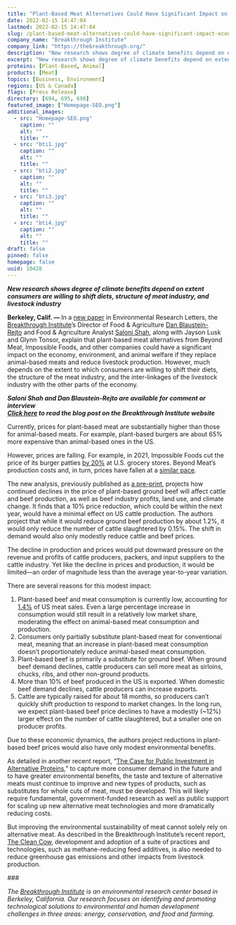 ```yaml
---
title: "Plant-Based Meat Alternatives Could Have Significant Impact on the Economy, Environment, and Animal Welfare"
date: 2022-02-15 14:47:04
lastmod: 2022-02-15 14:47:04
slug: /plant-based-meat-alternatives-could-have-significant-impact-economy-environment-and-animal
company_name: "Breakthrough Institute"
company_link: "https://thebreakthrough.org/"
description: "New research shows degree of climate benefits depend on extent consumers are willing to shift diets, structure of meat industry, and livestock industry"
excerpt: "New research shows degree of climate benefits depend on extent consumers are willing to shift diets, structure of meat industry, and livestock industry"
proteins: [Plant-Based, Animal]
products: [Meat]
topics: [Business, Environment]
regions: [US & Canada]
flags: [Press Release]
directory: [694, 695, 698]
featured_image: ["Homepage-SEO.png"]
additional_images:
  - src: "Homepage-SEO.png"
    caption: ""
    alt: ""
    title: ""
  - src: "bti1.jpg"
    caption: ""
    alt: ""
    title: ""
  - src: "bti2.jpg"
    caption: ""
    alt: ""
    title: ""
  - src: "bti3.jpg"
    caption: ""
    alt: ""
    title: ""
  - src: "bti4.jpg"
    caption: ""
    alt: ""
    title: ""
draft: false
pinned: false
homepage: false
uuid: 10428
---
```

<p><em><strong>New research shows degree of climate benefits depend on extent consumers are willing to shift diets, structure of meat industry, and livestock industry</strong></em></p>
<p><strong>Berkeley, Calif. — </strong>In a <a href="http://link.mediaoutreach.meltwater.com/ls/click?upn=bSe1594W74wplpYONaT-2B6J-2Biq7JSNCsNMEYip1aDhhj42wMuE34Yri04WpbTcH0j-2BdBVxYK3VQbPDzneknI2yvEMiTZw79FL2wO8zK4wsP4-3DTznc_9K0UiPsDyCOyTfmOIa4lZwEbPjQWPdGnMn-2BDC77rhq8gr2IBHayEOctxVY2zwmfqbB-2FTCMHi-2FB5O7jxNx2mOMjlWjYe39WF7usj9jBbEznB2BH38sk09GCOaW-2F9Kcylw0tpzg4uFAdvblkGeAi-2F2j9tttdATOfnaOMlcFCwf1Q7KiH2m4WzsJYamDtbLH79ufsARw0meSYWPVf1wwTQxiDvKKCbXY4ws0wNM2QX00dS16B6LwZksFs-2BJYRfkMdp030rC2Y-2F3SJfJZWrjlBSzLCWg3jY8MtgWP-2Bjrn6-2BxzcJm9sVsopF-2B7z8fd-2B-2BZoBUM-2B-2FUlvg7clHoLq8KMPOcKRUv9oSLz0-2BSZL7QVuEN94ivMbFVlGlzQBeVCCklj83CmuuHNYPzoSqrw0DJXLUePpw-3D-3D">new paper</a> in Environmental Research Letters, the <a href="http://link.mediaoutreach.meltwater.com/ls/click?upn=43DbkgH2Oo4CxVP48pnt13QI4f-2FlpZEr-2BGAVVK1RT8Z6hcNQof-2F1GjsNpMtQhz1k3ZCZ_9K0UiPsDyCOyTfmOIa4lZwEbPjQWPdGnMn-2BDC77rhq8gr2IBHayEOctxVY2zwmfqbB-2FTCMHi-2FB5O7jxNx2mOMjlWjYe39WF7usj9jBbEznB2BH38sk09GCOaW-2F9Kcylw0tpzg4uFAdvblkGeAi-2F2j9tttdATOfnaOMlcFCwf1Q7KiH2m4WzsJYamDtbLH79ufsARw0meSYWPVf1wwTQxiDvKKCbXY4ws0wNM2QX00dSgvbKPOihWmxlmZ-2BHn5ZSkSN-2BfM21AlSu3kZ135NsZFMxxA2Z6LkN-2BISNZmVrMRm4MVIFH6fASrK5-2FX0hs0lG-2BSyK1hltdpDZkyZlO5PR-2FJK-2FAyr97Rw9PkGn7d7okVL5JVw-2BNlXe9OtP7TuFU9FWUN6urDXrmGj5cb77gylSobA-3D-3D">Breakthrough Institute</a>’s Director of Food & Agriculture <a href="http://link.mediaoutreach.meltwater.com/ls/click?upn=bSe1594W74wplpYONaT-2B6FbZujzKnehUr0brmLcf5S1-2BwV7Jlbym94Be0ICCAzAa41mrnexjLjha10U67f03Hg-3D-3D6fX2_9K0UiPsDyCOyTfmOIa4lZwEbPjQWPdGnMn-2BDC77rhq8gr2IBHayEOctxVY2zwmfqbB-2FTCMHi-2FB5O7jxNx2mOMjlWjYe39WF7usj9jBbEznB2BH38sk09GCOaW-2F9Kcylw0tpzg4uFAdvblkGeAi-2F2j9tttdATOfnaOMlcFCwf1Q7KiH2m4WzsJYamDtbLH79ufsARw0meSYWPVf1wwTQxiDvKKCbXY4ws0wNM2QX00dTSPtqxmsG7NSqcucDej3pZiGSQQ9Sh113-2BFmOlL6KtZM3HMGwkPHtwsg06ePTUcgL6-2FTAx82hfYi41NU0C6MdTxXrAFjMoVUO0i78OvGMfVXjzRcp7-2FtMcRFwVnxl5hR6s7zFlUQK5S7oJum0WJMf0fuJE3g3Y7E4pVEZOrHrP2Q-3D-3D">Dan Blaustein-Rejto</a> and Food & Agriculture Analyst <a href="http://link.mediaoutreach.meltwater.com/ls/click?upn=bSe1594W74wplpYONaT-2B6FbZujzKnehUr0brmLcf5S1flSij-2BKntryKWncgP8KXR8HbWQWcOvYkbxCKPlpRSUA-3D-3Dqtcz_9K0UiPsDyCOyTfmOIa4lZwEbPjQWPdGnMn-2BDC77rhq8gr2IBHayEOctxVY2zwmfqbB-2FTCMHi-2FB5O7jxNx2mOMjlWjYe39WF7usj9jBbEznB2BH38sk09GCOaW-2F9Kcylw0tpzg4uFAdvblkGeAi-2F2j9tttdATOfnaOMlcFCwf1Q7KiH2m4WzsJYamDtbLH79ufsARw0meSYWPVf1wwTQxiDvKKCbXY4ws0wNM2QX00dRerIR-2FoLHGkHfpzWtEFWb0o0fOCIwG087YJNeOCRSKN4xc0EMVkFEDaYF4Ef-2B8bXzR9kMcadbbdGuMf1KwhXessNdVfgeg85FvT3xu-2Bbtzpk-2Fz94FMd1ZruuQT3Tlj53rEncsq0eHB7nJOgme-2BKNsjuqx-2FMFqPFJ40OhIUqkZh9g-3D-3D">Saloni Shah</a>, along with Jayson Lusk and Glynn Tonsor, explain that plant-based meat alternatives from Beyond Meat, Impossible Foods, and other companies could have a significant impact on the economy, environment, and animal welfare if they replace animal-based meats and reduce livestock production. However, much depends on the extent to which consumers are willing to shift their diets, the structure of the meat industry, and the inter-linkages of the livestock industry with the other parts of the economy.</p>
<p><strong><em>Saloni Shah and Dan Blaustein-Rejto are available for comment or interview</em></strong><br />
<strong><em><a href="http://link.mediaoutreach.meltwater.com/ls/click?upn=bSe1594W74wplpYONaT-2B6FbZujzKnehUr0brmLcf5S0lj5XdUb8OWGfLA6vxqGMNoUcgYxK9SRul2NUItWW9debiBsPbtVUoU0Tu6r-2FgA6dcnMeyuYrBWf7XPTwSoEAqWtNAu8z1QV7VGllm-2B14JYA-3D-3Dd482_9K0UiPsDyCOyTfmOIa4lZwEbPjQWPdGnMn-2BDC77rhq8gr2IBHayEOctxVY2zwmfqbB-2FTCMHi-2FB5O7jxNx2mOMjlWjYe39WF7usj9jBbEznB2BH38sk09GCOaW-2F9Kcylw0tpzg4uFAdvblkGeAi-2F2j9tttdATOfnaOMlcFCwf1Q7KiH2m4WzsJYamDtbLH79ufsARw0meSYWPVf1wwTQxiDvKKCbXY4ws0wNM2QX00dQ52F0HttZKZI9aCAGLPrGic43heBZfiZM-2FVlS8ZAhDQli2C-2FxMulELnOavE-2BTPQlSMqjETCpi4zJ4CyW-2BDHNSw9xUMHTm7rI4N5REY7sgpYL9mJACJdxsKR-2BxRUgoI0Ae1CCVI80ZqbRv21prG1ZgEwCW0LI0X4c-2BOE4dUx4Ixkw-3D-3D">Click here</a> to read the blog post on the Breakthrough Institute website</em></strong></p>
<p>Currently, prices for plant-based meat are substantially higher than those for animal-based meats. For example, plant-based burgers are about 65% more expensive than animal-based ones in the US.</p>
<p>However, prices are falling. For example, in 2021, Impossible Foods cut the price of its burger patties <a href="http://link.mediaoutreach.meltwater.com/ls/click?upn=bSe1594W74wplpYONaT-2B6FNmJyTemxvuLHMn3tgz1ESRaEgTMf-2BNed1TT87P6PS2mVEJb1q1TCm7VTIMtprMWw-3D-3DXaFE_9K0UiPsDyCOyTfmOIa4lZwEbPjQWPdGnMn-2BDC77rhq8gr2IBHayEOctxVY2zwmfqbB-2FTCMHi-2FB5O7jxNx2mOMjlWjYe39WF7usj9jBbEznB2BH38sk09GCOaW-2F9Kcylw0tpzg4uFAdvblkGeAi-2F2j9tttdATOfnaOMlcFCwf1Q7KiH2m4WzsJYamDtbLH79ufsARw0meSYWPVf1wwTQxiDvKKCbXY4ws0wNM2QX00dRz4xpB6E9t3k-2FnCljCpvA7l8exg4qBN8N3Nlf33Lh2tzWPx1jLtNOz-2BsEuHKfB8iFBQPAvmAkz90m-2Bs969x-2BxtbxjtsENT4LVLmjBvnu-2BvNRe2wrXvR8MVL3GEKoHy-2BHWvVZqqdAI9s10X3O4QpOrtIy1yl8lyiRbijvc18y0ALw-3D-3D">by 20%</a> at U.S. grocery stores. Beyond Meat’s production costs and, in turn, prices have fallen at a <a href="http://link.mediaoutreach.meltwater.com/ls/click?upn=bSe1594W74wplpYONaT-2B6K27WoR2cLaIWeBbv-2FjH2zczbLssM6Z5F9HYF9CBkaWZBd4VLjdKBPgTvwz6wE1w5T7FjclaV0XQLffZayz5lMQlnxXghq0gyR-2FOdWRcA60TlYgoj77od0enSX-2BGYiqjKA-3D-3Dm3AN_9K0UiPsDyCOyTfmOIa4lZwEbPjQWPdGnMn-2BDC77rhq8gr2IBHayEOctxVY2zwmfqbB-2FTCMHi-2FB5O7jxNx2mOMjlWjYe39WF7usj9jBbEznB2BH38sk09GCOaW-2F9Kcylw0tpzg4uFAdvblkGeAi-2F2j9tttdATOfnaOMlcFCwf1Q7KiH2m4WzsJYamDtbLH79ufsARw0meSYWPVf1wwTQxiDvKKCbXY4ws0wNM2QX00dRjtW3cI2PBSf-2FqhFtB5Xda2cVkA2Bqyf386x-2BWzdnSS1Z2-2FQbD58aUSnsCCZ0CNBqrLvPUclNUb6KTxq6a0rJdAvE1pKYydlraCDapoe3kNXLre4yZO3tAvtJ28m9YV6QVDus3bEEXF1CuvIteM7k3C0W9-2FSWfIYxziBWV3lsJqA-3D-3D">similar pace</a>.</p>
<p>The new analysis, previously published as <a href="http://link.mediaoutreach.meltwater.com/ls/click?upn=bSe1594W74wplpYONaT-2B6I-2FaI41WZEFVMwnC-2F5Ex8AWMd3IYLz8JIkEQpaqbiAchH56LH2EbdW78MBy9XZTptTlAOWxANmDKjKMhX6W8gDY-3DgO_A_9K0UiPsDyCOyTfmOIa4lZwEbPjQWPdGnMn-2BDC77rhq8gr2IBHayEOctxVY2zwmfqbB-2FTCMHi-2FB5O7jxNx2mOMjlWjYe39WF7usj9jBbEznB2BH38sk09GCOaW-2F9Kcylw0tpzg4uFAdvblkGeAi-2F2j9tttdATOfnaOMlcFCwf1Q7KiH2m4WzsJYamDtbLH79ufsARw0meSYWPVf1wwTQxiDvKKCbXY4ws0wNM2QX00dR1h8CMJtFktGeh9UYuBh2-2BBjLacT8l-2BSzEUqfsBpYjyk-2BlMQDakKv4JsH0bnMdtshfye2CnsNc-2BKTzYNR6zm3evJxgV6Uci-2FBc6AyDpD1AFk53LR34Ty5CT-2BiAHqRt6Ra00kV0tLb0OZ3PpzB2XEx4so0dtDlsJeQOW7qzabh24w-3D-3D">a pre-print</a>, projects how continued declines in the price of plant-based ground beef will affect cattle and beef production, as well as beef industry profits, land use, and climate change. It finds that a 10% price reduction, which could be within the next year, would have a minimal effect on US cattle production. The authors project that while it would reduce ground beef production by about 1.2%, it would only reduce the number of cattle slaughtered by 0.15%. The shift in demand would also only modestly reduce cattle and beef prices.</p>
<p>The decline in production and prices would put downward pressure on the revenue and profits of cattle producers, packers, and input suppliers to the cattle industry. Yet like the decline in prices and production, it would be limited—an order of magnitude less than the average year-to-year variation.</p>
<p>There are several reasons for this modest impact:</p>
<ol>
<li>Plant-based beef and meat consumption is currently low, accounting for <a href="http://link.mediaoutreach.meltwater.com/ls/click?upn=bSe1594W74wplpYONaT-2B6MFolrgiprpISFwWYpBS-2Fe8awMYHAa69ZtdYRvnwlXA-2FImri_9K0UiPsDyCOyTfmOIa4lZwEbPjQWPdGnMn-2BDC77rhq8gr2IBHayEOctxVY2zwmfqbB-2FTCMHi-2FB5O7jxNx2mOMjlWjYe39WF7usj9jBbEznB2BH38sk09GCOaW-2F9Kcylw0tpzg4uFAdvblkGeAi-2F2j9tttdATOfnaOMlcFCwf1Q7KiH2m4WzsJYamDtbLH79ufsARw0meSYWPVf1wwTQxiDvKKCbXY4ws0wNM2QX00dRa9pvC3dv-2F3cnkI3wMbk7OdhElAzpQwzcQZCuxSVwq3yCSfvndNJZ0EG0smZjBiYOo-2B9eerpYXXCQNnrs57-2Bey3-2FtZv6QccnSzL4ZMVwaJQ53bh9N1jli7azfWyfqurMTfzJ4ga180cVg0NGhLiUOvrSoforrPUhkm72RR7HHFmw-3D-3D">1.4%</a> of US meat sales. Even a large percentage increase in consumption would still result in a relatively low market share, moderating the effect on animal-based meat consumption and production.</li>
<li>Consumers only partially substitute plant-based meat for conventional meat, meaning that an increase in plant-based meat consumption doesn’t proportionately reduce animal-based meat consumption.</li>
<li>Plant-based beef is primarily a substitute for ground beef. When ground beef demand declines, cattle producers can sell more meat as sirloins, chucks, ribs, and other non-ground products.</li>
<li>More than 10% of beef produced in the US is exported. When domestic beef demand declines, cattle producers can increase exports. </li>
<li>Cattle are typically raised for about 18 months, so producers can’t quickly shift production to respond to market changes. In the long run, we expect plant-based beef price declines to have a modestly (~12%) larger effect on the number of cattle slaughtered, but a smaller one on producer profits.</li>
</ol>
<p>Due to these economic dynamics, the authors project reductions in plant-based beef prices would also have only modest environmental benefits.</p>
<p>As detailed in another recent report, “<a href="http://link.mediaoutreach.meltwater.com/ls/click?upn=bSe1594W74wplpYONaT-2B6FbZujzKnehUr0brmLcf5S0lj5XdUb8OWGfLA6vxqGMNFagKqhdwc03flXp8oKo2E-2FBbKjUadcpLJEWIDS0UnDpQZ4wgdZwNURxhk9jzTDXDGCRy_9K0UiPsDyCOyTfmOIa4lZwEbPjQWPdGnMn-2BDC77rhq8gr2IBHayEOctxVY2zwmfqbB-2FTCMHi-2FB5O7jxNx2mOMjlWjYe39WF7usj9jBbEznB2BH38sk09GCOaW-2F9Kcylw0tpzg4uFAdvblkGeAi-2F2j9tttdATOfnaOMlcFCwf1Q7KiH2m4WzsJYamDtbLH79ufsARw0meSYWPVf1wwTQxiDvKKCbXY4ws0wNM2QX00dSjTNvA9XAdviBIaCAqT3pz9rbnAaO9yGEKlCWQ6cYTZdC5O1dYaJyIxy3lRuIUVMaKS08WyDNY2l-2By-2FV9-2FDcqBhhNBGcfTGy0wjAX4qCworfUl65xTTr8qUNXArH0LzBwC5khpeX0Pa79s25PaCQPa5hTB1jIEkVAkqN6wc6yjAw-3D-3D">The Case for Public Investment in Alternative Proteins</a>,” to capture more consumer demand in the future and to have greater environmental benefits, the taste and texture of alternative meats must continue to improve and new types of products, such as substitutes for whole cuts of meat, must be developed. This will likely require fundamental, government-funded research as well as public support for scaling up new alternative meat technologies and more dramatically reducing costs.</p>
<p>But improving the environmental sustainability of meat cannot solely rely on alternative meat. As described in the Breakthrough Institute’s recent report, <a href="http://link.mediaoutreach.meltwater.com/ls/click?upn=bSe1594W74wplpYONaT-2B6FbZujzKnehUr0brmLcf5S0lj5XdUb8OWGfLA6vxqGMNe-2BvWlYvT6VL-2FzgW-2BzKwXaQ-3D-3DpqCj_9K0UiPsDyCOyTfmOIa4lZwEbPjQWPdGnMn-2BDC77rhq8gr2IBHayEOctxVY2zwmfqbB-2FTCMHi-2FB5O7jxNx2mOMjlWjYe39WF7usj9jBbEznB2BH38sk09GCOaW-2F9Kcylw0tpzg4uFAdvblkGeAi-2F2j9tttdATOfnaOMlcFCwf1Q7KiH2m4WzsJYamDtbLH79ufsARw0meSYWPVf1wwTQxiDvKKCbXY4ws0wNM2QX00dQJTp5mBsIuLkx4kJj3TpkoNW6Y4nKO815o7zIjpgFqc6ZZaaOVdss5XGBF-2Fc-2FtBq8Qp6YFYDE7OjWKlPwetpcqqPFLWEhXF-2FnJ41-2F8hW7MMz1PH5-2BbPmrkmjORoO7Ag2VtJ2VtR-2Btx5GxaoUTJmCqarEebL7fu3i2bDDHZ57-2Fdfw-3D-3D">The Clean Cow</a>, development and adoption of a suite of practices and technologies, such as methane-reducing feed additives, is also needed to reduce greenhouse gas emissions and other impacts from livestock production.</p>
<p>###</p>
<p><em>The <a href="http://link.mediaoutreach.meltwater.com/ls/click?upn=bSe1594W74wplpYONaT-2B6FbZujzKnehUr0brmLcf5S0YDHOTZ-2BCkYIRHyPiW1mRxNAev_9K0UiPsDyCOyTfmOIa4lZwEbPjQWPdGnMn-2BDC77rhq8gr2IBHayEOctxVY2zwmfqbB-2FTCMHi-2FB5O7jxNx2mOMjlWjYe39WF7usj9jBbEznB2BH38sk09GCOaW-2F9Kcylw0tpzg4uFAdvblkGeAi-2F2j9tttdATOfnaOMlcFCwf1Q7KiH2m4WzsJYamDtbLH79ufsARw0meSYWPVf1wwTQxiDvKKCbXY4ws0wNM2QX00dQ2msz4-2F0SLhgqbZZORZGrAwzGY9duJozHxuT4QajeYgBfrLPHSIxaBvn-2ByIRLbp8q1GxlEcKS7dAXgTTXB8yO6DMfVL2-2BA7d2MrNmqRmx-2BomNYiTm2JQWqnB7zQH0WfnDt5oUkkkG28Vy4R34lVEbBoLos1-2BllwW0Kx1879hIRqA-3D-3D">Breakthrough Institute</a> is an environmental research center based in Berkeley, California. Our research focuses on identifying and promoting technological solutions to environmental and human development challenges in three areas: energy, conservation, and food and farming.</em></p>
